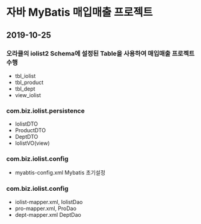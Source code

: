 # 자바 MyBatis 매입매출 프로젝트

## 2019-10-25

### 오라클의 iolist2 Schema에 설정된 Table을 사용하여 매입매출 프로젝트 수행

* tbl_iolist
* tbl_product
* tbl_dept
* view_iolist

### com.biz.iolist.persistence
* IolistDTO 
* ProductDTO 
* DeptDTO
* IolistVO(view)

### com.biz.iolist.config
* myabtis-config.xml Mybatis 초기설정

### com.biz.iolist.config
* iolist-mapper.xml, IolistDao
* pro-mapper.xml, ProDao
* dept-mapper.xml DeptDao
